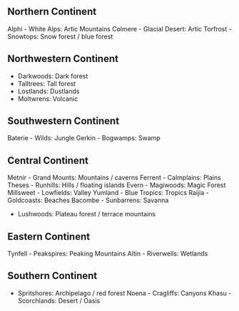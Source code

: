 ## Northern Continent
Alphi - White Alps: Artic Mountains
Colmere - Glacial Desert: Artic
Torfrost - Snowtops: Snow forest / blue forest

## Northwestern Continent
- Darkwoods: Dark forest 
- Talltrees: Tall forest
- Lostlands: Dustlands
- Moltwrens: Volcanic

## Southwestern Continent
Baterie - Wilds: Jungle
Gerkin - Bogwamps: Swamp

## Central Continent
Metnir - Grand Mounts: Mountains / caverns
Ferrent - Calmplains: Plains
Theses - Runhills: Hills / floating islands
Evern - Magiwoods: Magic Forest
Millsweet - Lowfields: Valley
Yumland - Blue Tropics: Tropics 
Raijia - Goldcoasts: Beaches
Bacombe - Sunbarrens: Savanna
- Lushwoods: Plateau forest / terrace mountains 

## Eastern Continent
Tynfell - Peakspires: Peaking Mountains
Altin - Riverwells: Wetlands

## Southern Continent
- Spritshores: Archipelago / red forest
Noena - Cragliffs: Canyons
Khasu - Scorchlands: Desert / Oasis